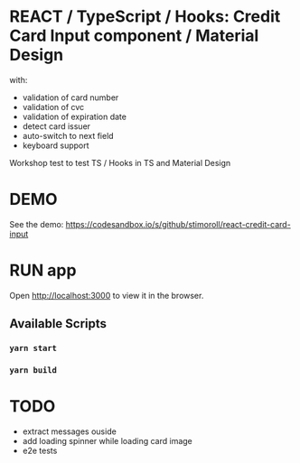 # REACT / TypeScript / Hooks: Credit Card Input component / Material Design

with:

- validation of card number
- validation of cvc
- validation of expiration date
- detect card issuer
- auto-switch to next field
- keyboard support

Workshop test to test TS / Hooks in TS and Material Design

# DEMO

See the demo: https://codesandbox.io/s/github/stimoroll/react-credit-card-input

# RUN app

Open [http://localhost:3000](http://localhost:3000) to view it in the browser.

## Available Scripts

### `yarn start`

### `yarn build`

# TODO

- extract messages ouside
- add loading spinner while loading card image
- e2e tests
